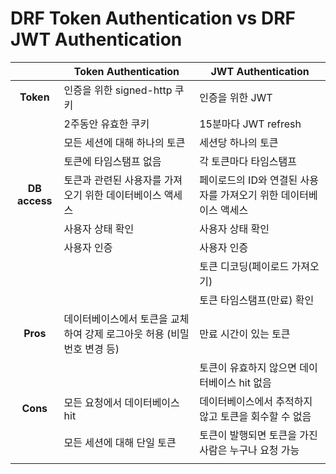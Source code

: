 # DRF Token Authentication vs DRF JWT Authentication

|               | Token Authentication                                         | JWT Authentication                                           |
| :-----------: | ------------------------------------------------------------ | ------------------------------------------------------------ |
|   **Token**   | 인증을 위한 signed-http 쿠키                                 | 인증을 위한 JWT                                              |
|               | 2주동안 유효한 쿠키                                          | 15분마다 JWT refresh                                         |
|               | 모든 세션에 대해 하나의 토큰                                 | 세션당 하나의 토큰                                           |
|               | 토큰에 타임스탬프 없음                                       | 각 토큰마다 타임스탬프                                       |
| **DB access** | 토큰과 관련된 사용자를 가져오기 위한 데이터베이스 액세스     | 페이로드의 ID와 연결된 사용자를 가져오기 위한 데이터베이스 액세스 |
|               | 사용자 상태 확인                                             | 사용자 상태 확인                                             |
|               | 사용자 인증                                                  | 사용자 인증                                                  |
|               |                                                              | 토큰 디코딩(페이로드 가져오기)                               |
|               |                                                              | 토큰 타임스탬프(만료) 확인                                   |
|   **Pros**    | 데이터베이스에서 토큰을 교체하여 강제 로그아웃 허용 (비밀번호 변경 등) | 만료 시간이 있는 토큰                                        |
|               |                                                              | 토큰이 유효하지 않으면 데이터베이스 hit 없음                 |
|   **Cons**    | 모든 요청에서 데이터베이스 hit                               | 데이터베이스에서 추적하지 않고 토큰을 회수할 수 없음         |
|               | 모든 세션에 대해 단일 토큰                                   | 토큰이 발행되면 토큰을 가진 사람은 누구나 요청 가능          |
|               |                                                              |                                                              |

